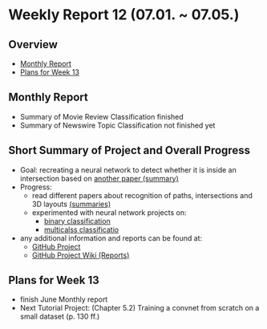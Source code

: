 # Weekly Report 12 (07.01. ~ 07.05.)

## Overview
- [Monthly Report](#Monthly-Report)
- [Plans for Week 13](#Plans-for-Week-13)

## Monthly Report
- Summary of Movie Review Classification finished
- Summary of Newswire Topic Classification not finished yet

## Short Summary of Project and Overall Progress
- Goal: recreating a neural network to detect whether it is inside an intersection based on [another paper (summary)](https://github.com/NXXR/HCU-project/blob/master/docs/notes/HaveIReachedTheIntersetion.md)
- Progress:
    - read different papers about recognition of paths, intersections and 3D layouts [(summaries)](https://github.com/NXXR/HCU-project/blob/master/docs/notes)
    - experimented with neural network projects on:
        - [binary classification](https://github.com/NXXR/HCU-project/blob/master/tutorialProjects/classifyMovieReviews.ipynb)
        - [multicalss classificatio](https://github.com/NXXR/HCU-project/blob/master/tutorialProjects/classifyNewswireTopics.ipynb)
- any additional information and reports can be found at:
    - [GitHub Project](https://github.com/NXXR/HCU-project)
    - [GitHub Project Wiki (Reports)](https://github.com/NXXR/HCU-project/wiki/Reports)

## Plans for Week 13
- finish June Monthly report
- Next Tutorial Project: (Chapter 5.2) Training a convnet from scratch on a small dataset (p. 130 ff.)
